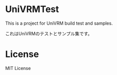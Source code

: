 # UniVRMTest

This is a project for UniVRM build test and samples.

これはUniVRMのテストとサンプル集です。

# License

MIT License

